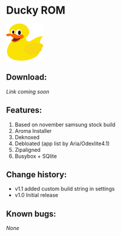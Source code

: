 # Ducky ROM
<img src="/img/ducky.png" height="100" width="100"/>

## Download:

_Link coming soon_

## Features:
1. Based on november samsung stock build
2. Aroma Installer
3. Deknoxed
4. Debloated (app list by Aria/Odexlite4.1)
5. Zipaligned
6. Busybox + SQlite

## Change history:
- v1.1 added custom build string in settings
- v1.0 Initial release

## Known bugs:
_None_
